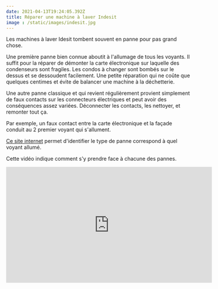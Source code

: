 ```yaml
---
date: 2021-04-13T19:24:05.392Z
title: Réparer une machine à laver Indesit
image : /static/images/indesit.jpg
---
```

Les machines à laver Idesit tombent souvent en panne pour pas grand chose. 

Une première panne bien connue aboutit à l'allumage de tous les voyants. Il suffit pour la réparer de démonter la carte électronique sur laquelle des condenseurs sont fragiles. Les condos à changer sont bombés sur le dessus et se dessoudent facilement. Une petite réparation qui ne coûte que quelques centimes et évite de balancer une machine à la déchetterie.

Une autre panne classique et qui revient régulièrement provient simplement de faux contacts sur les connecteurs électriques et peut avoir des conséquences assez variées. Déconnecter les contacts, les nettoyer, et remonter tout ça.

Par exemple, un faux contact entre la carte électronique et la façade conduit au 2 premier voyant qui s'allument.

[Ce site internet](https://www.indesitservice.co.uk/washing-machine-repair/error-codes) permet d'identifier le type de panne correspond à quel voyant allumé.

Cette vidéo indique comment s'y prendre face à chacune des pannes.

<iframe width="560" height="315" src="https://www.youtube.com/embed/aud14I0Zu9M" title="YouTube video player" frameborder="0" allow="accelerometer; autoplay; clipboard-write; encrypted-media; gyroscope; picture-in-picture" allowfullscreen></iframe>
